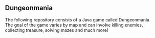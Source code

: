 ## Dungeonmania

The following repository consists of a Java game called Dungeonmania. The goal of the game varies by map and can involve killing
enemies, collecting treasure, solving mazes and much more!